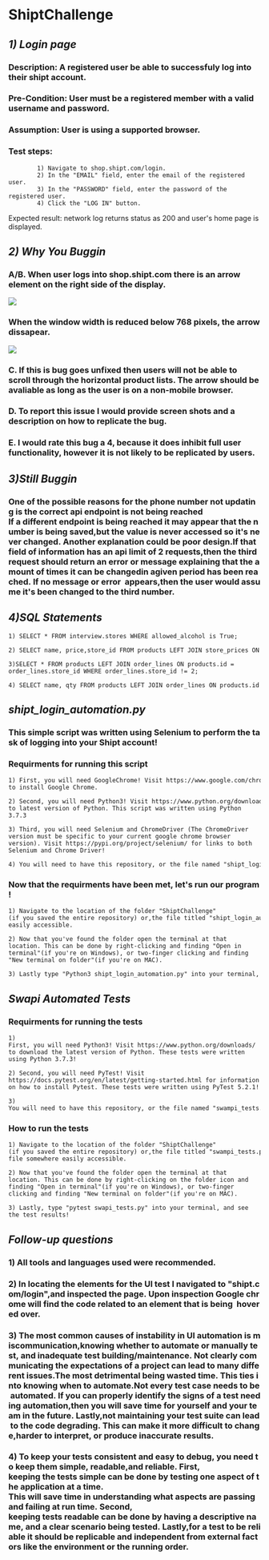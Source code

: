 # ShiptChallenge

## ***1) Login page***
### Description: A registered user be able to successfuly log into their shipt account.
### Pre-Condition: User must be a registered member with a valid username and password.
### Assumption: User is using a supported browser.
### Test steps: 
            1) Navigate to shop.shipt.com/login.
            2) In the "EMAIL" field, enter the email of the registered user.
            3) In the "PASSWORD" field, enter the password of the registered user.
            4) Click the "LOG IN" button.
Expected result: network log returns status as 200 and user's home page is displayed. 

## ***2) Why You Buggin***
### A/B. When user logs into shop.shipt.com there is an arrow element on the right side of the display.
![](./shipt_home_normal.png)
### When the window width is reduced below 768 pixels, the arrow dissapear.
![](./shipt_home_broken.png)
### C. If this is bug goes unfixed then users will not be able to scroll through the horizontal product lists. The arrow should be avaliable as long as the user is on a non-mobile browser.
### D. To report this issue I would provide screen shots and a description on how to replicate the bug.
### E. I would rate this bug a 4, because it does inhibit full user functionality, however it is not likely to be replicated by users.

## ***3)Still Buggin***
### One of the possible reasons for the phone number not updating is the correct api endpoint is not being reached If a different endpoint is being reached it may appear that the number is being saved,but the value is never accessed so it's never changed. Another explanation could be poor design.If that field of information has an api limit of 2 requests,then the third request should return an error or message explaining that the amount of times it can be changedin agiven period has been reached. If no message or error  appears,then the user would assume it's been changed to the third number.

## ***4)SQL Statements***
    1) SELECT * FROM interview.stores WHERE allowed_alcohol is True;

    2) SELECT name, price,store_id FROM products LEFT JOIN store_prices ON products.id = store_prices.product_id WHERE store_prices.store_id = 1 ORDER BY price DESC;

    3)SELECT * FROM products LEFT JOIN order_lines ON products.id = order_lines.store_id WHERE order_lines.store_id != 2;

    4) SELECT name, qty FROM products LEFT JOIN order_lines ON products.id = order_lines.product_id;

## ***shipt_login_automation.py***

### This simple script was written using Selenium to perform the task of logging into your Shipt account!

### Requirments for running this script

    1) First, you will need GoogleChrome! Visit https://www.google.com/chrome/ to install Google Chrome.

    2) Second, you will need Python3! Visit https://www.python.org/downloads/ to latest version of Python. This script was written using Python 3.7.3

    3) Third, you will need Selenium and ChromeDriver (The ChromeDriver version must be specific to your current google chrome browser version). Visit https://pypi.org/project/selenium/ for links to both Selenium and Chrome Driver!

    4) You will need to have this repository, or the file named "shipt_login_automation.py" on your machine.

### Now that the requirments have been met, let's run our program!
    1) Navigate to the location of the folder "ShiptChallenge"(if you saved the entire repository) or,the file titled "shipt_login_automation.py". If you decided to only download the file,I'd reccomend placing it somewhere easily accessible.

    2) Now that you've found the folder open the terminal at that location. This can be done by right-clicking and finding "Open in terminal"(if you're on Windows), or two-finger clicking and finding "New terminal on folder"(if you're on MAC).
     
    3) Lastly type "Python3 shipt_login_automation.py" into your terminal, and press enter to run the program!

## ***Swapi Automated Tests***
### Requirments for running the tests
    1) First, you will need Python3! Visit https://www.python.org/downloads/ to download the latest version of Python. These tests were written using Python 3.7.3!

    2) Second, you will need PyTest! Visit https://docs.pytest.org/en/latest/getting-started.html for information on how to install Pytest. These tests were written using PyTest 5.2.1!

    3) You will need to have this repository, or the file named "swampi_tests.py" on your machine.

### How to run the tests
    1) Navigate to the location of the folder "ShiptChallenge"(if you saved the entire repository) or,the file titled "swampi_tests.py". If you decided to only download the file,I'd reccomend placing the file somewhere easily accessible.

    2) Now that you've found the folder open the terminal at that location. This can be done by right-clicking on the folder icon and finding "Open in terminal"(if you're on Windows), or two-finger clicking and finding "New terminal on folder"(if you're on MAC).

    3) Lastly, type "pytest swapi_tests.py" into your terminal, and see the test results!

## ***Follow-up questions***

### 1) All tools and languages used were recommended.

### 2) In locating the elements for the UI test I navigated to "shipt.com/login",and inspected the page. Upon inspection Google chrome will find the code related to an element that is being  hovered over. 

### 3) The most common causes of instability in UI automation is miscommunication,knowing whether to automate or manually test, and inadequate test building/maintenance. Not clearly communicating the expectations of a project can lead to many different issues.The most detrimental being wasted time. This ties into knowing when to automate.Not every test case needs to be automated. If you can properly identify the signs of a test needing automation,then you will save time for yourself and your team in the future. Lastly,not maintaining your test suite can lead to the code degrading. This can make it more difficult to change,harder to interpret, or produce inaccurate results.

### 4) To keep your tests consistent and easy to debug, you need to keep them simple, readable,and reliable. First, keeping the tests simple can be done by testing one aspect of the application at a time. This will save time in understanding what aspects are passing and failing at run time. Second, keeping tests readable can be done by having a descriptive name, and a clear scenario being tested. Lastly,for a test to be reliable it should be replicable and independent from external factors like the environment or the running order. 


    
